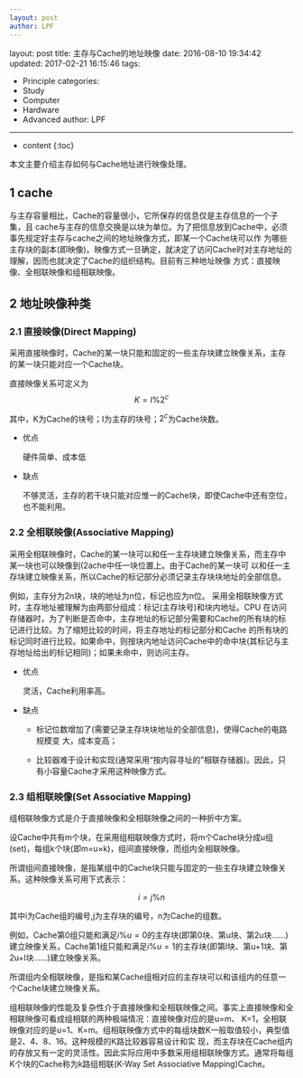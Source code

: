 ```yaml
---
layout: post
author: LPF
---
```

layout: post
title: 主存与Cache的地址映像
date: 2016-08-10 19:34:42
updated: 2017-02-21 16:15:46
tags:
- Principle
categories:
- Study
- Computer
- Hardware
- Advanced
author: LPF
---

* content
{:toc}

本文主要介绍主存如何与Cache地址进行映像处理。




## 1 cache 

与主存容量相比，Cache的容量很小，它所保存的信息仅是主存信息的一个子集，且 cache与主存的信息交换是以块为单位。为了把信息放到Cache中，必须事先规定好主存与cache之间的地址映像方式，即某一个Cache块可以作 为哪些主存块的副本(即映像)。映像方式一旦确定，就决定了访问Cache时对主存地址的理解，因而也就决定了Cache的组织结构。目前有三种地址映像 方式：直接映像、全相联映像和组相联映像。

## 2 地址映像种类

### 2.1 直接映像(Direct Mapping)

采用直接映像时，Cache的某一块只能和固定的一些主存块建立映像关系，主存的某一块只能对应一个Cache块。

直接映像关系可定义为$$K = I \% 2^c$$

其中，K为Cache的块号；I为主存的块号；$2^c$为Cache块数。

- 优点

    硬件简单、成本低

- 缺点

    不够灵活，主存的若干块只能对应惟一的Cache块，即使Cache中还有空位，也不能利用。



### 2.2 全相联映像(Associative Mapping)

采用全相联映像时，Cache的某一块可以和任一主存块建立映像关系，而主存中某一块也可以映像到(2ache中任一块位置上。由于Cache的某一块可 以和任一主存块建立映像关系，所以Cache的标记部分必须记录主存块块地址的全部信息。

例如，主存分为2n块，块的地址为n位，标记也应为n位。 采用全相联映像方式时，主存地址被理解为由两部分组成：标记(主存块号)和块内地址。CPU 在访问存储器时，为了判断是否命中，主存地址的标记部分需要和Cache的所有块的标记进行比较。为了缩短比较的时间，将主存地址的标记部分和Cache 的所有块的标记同时进行比较。如果命中，则按块内地址访问Cache中的命中块(其标记与主存地址给出的标记相同)；如果未命中，则访问主存。

- 优点

    灵活，Cache利用率高。

- 缺点 

    - 标记位数增加了(需要记录主存块块地址的全部信息)，使得Cache的电路规模变 大，成本变高；

    - 比较器难于设计和实现(通常采用“按内容寻址的”相联存储器)。因此，只有小容量Cache才采用这种映像方式。



### 2.3 组相联映像(Set Associative Mapping)

组相联映像方式是介于直接映像和全相联映像之间的一种折中方案。

设Cache中共有m个块，在采用组相联映像方式时，将m个Cache块分成u组(set)，每组k个块(即m=u×k)，组间直接映像，而组内全相联映像。

所谓组间直接映像，是指某组中的Cache块只能与固定的一些主存块建立映像关系。这种映像关系可用下式表示：

$$i = j \% n$$

其中i为Cache组的编号,j为主存块的编号，n为Cache的组数。



例如，Cache第0组只能和满足$i \% u = 0$的主存块(即第0块、第u块、第2u块……)建立映像关系，Cache第1组只能和满足$i \% u = 1$的主存块(即第l块、第u+1块、第2u+l块……)建立映像关系。

所谓组内全相联映像，是指和某Cache组相对应的主存块可以和该组内的任意一 个Cache块建立映像关系。



组相联映像的性能及复杂性介于直接映像和全相联映像之间。事实上直接映像和全相联映像可看成组相联的两种极端情况：直接映像对应的是u=m、 K=1，全相联映像对应的是u=1、K=m。组相联映像方式中的每组块数K一般取值较小，典型值是2、4、8、16。这种规模的K路比较器容易设计和实 现，而主存块在Cache组内的存放又有一定的灵活性。因此实际应用中多数采用组相联映像方式。通常将每组K个块的Cache称为k路组相联(K-Way Set Associative Mapping)Cache。